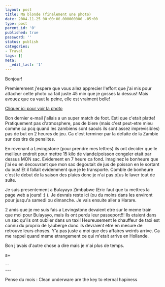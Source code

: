 ```yaml
---
layout: post
title: Ma blonde (finalement une photo)
date: 2004-11-25 00:00:00.000000000 -05:00
type: post
parent_id: '0'
published: true
password: ''
status: publish
categories:
- Travel
tags: []
meta:
  _edit_last: '1'
---
```

<p>Bonjour!</p>
<p>Premierement j'espere que vous allez apprecier l'effort que j'ai mis pour attacher cette photo ca fait juste 45 min que je gosses la dessus! Mais avouez que ca vaut la peine, elle est vraiment belle!</p>
<p><!--more--></p>
<p><a href="http://www.flickr.com/photos/scoubi/740813121/in/set-72157600688504597/" target="_blank">Cliquer ici pour voir la photo</a></p>
<p>Bon dernier e-mail j'allais a un super match de foot. Esti que c'etait platte! Pratiquement pas d'atmosphere, pas de biere (mais c'est peut-etre mieu comme ca pcq quand les zambiens sont saouls ils sont assez imprevisibles) pas de but en 2 heures de jeu. Ca c'est terminer par la defaite de la Zambie sur des tirs de penalites.</p>
<p>En revenant a Levingstone (pour prendre mes lettres) ils ont decider que le meilleur endroit pour mettre 15 kilo de viande/poisson congeler etait par dessus MON sac. Evidement en 7 heure ca fond. Imaginez le bonheure que j'ai eu en decouvrant que mon sac degoutait de jus de poisson en le sortant du bus! Et il fallait evidemment que je le transporte. Comble de bonheure c'est le debut de la saison des pluies donc je n'ai pas p[us le laver tout de suite.</p>
<p>Je suis presentement a Bulayayo Zimbabwe (Eric faut que tu mettres la page web a jours! :) ). Je devrais reste ici (ou du moins dans les environt pour jusqu'a samedi ou dimanche. Je vais ensuite aller a Harare.</p>
<p>2 amis que je me suis fais a Levingstone devaient etre sur le meme train que moi pour Bulayayo, mais ils ont perdu leur passeport!!! Ils etaient dans un sac qu'ils ont oublier dans un taxi! Heureusement le chauffeur de taxi est connu du proprio de l;auberge donc ils devraient etre en mesure de retrouve leurs choses. Y'a pas juste a moi que des affaires weirds arrive. Ca me rappel quand meme etrangement ce qui m'etait arrive en Hollande.</p>
<p>Bon j'avais d'autre chose a dire mais je n'ai plus de temps.</p>
<p>a+</p>
<p>--<br />
---
  
Pense du mois : Clean underware are the key to eternal hapiness